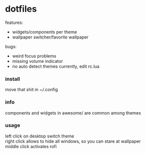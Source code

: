 # dotfiles

features:
- widgets/components per theme
- wallpaper switcher/favorite wallpaper

bugs:
- weird focus problems
- missing volume indicator
- no auto detect themes currently, edit rc.lua

### install
move that shit in ~/.config

### info
components and widgets in awesome/ are common among themes

### usage
left click on desktop switch theme\
right click allows to hide all windows, so you can stare at wallpaper\
middle click activates rofi